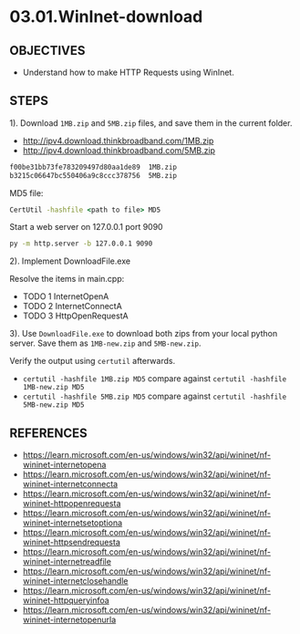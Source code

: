 # **03.01.WinInet-download**

## **OBJECTIVES**

* Understand how to make HTTP Requests using WinInet.

## **STEPS**

1). Download `1MB.zip` and `5MB.zip` files, and save them in the current folder.

* http://ipv4.download.thinkbroadband.com/1MB.zip
* http://ipv4.download.thinkbroadband.com/5MB.zip

```bat
f00be31bb73fe783209497d80aa1de89  1MB.zip
b3215c06647bc550406a9c8ccc378756  5MB.zip
```

MD5 file:

```bat
CertUtil -hashfile <path to file> MD5
```

Start a web server on 127.0.0.1 port 9090

```bat
py -m http.server -b 127.0.0.1 9090
```

2). Implement DownloadFile.exe

Resolve the items in main.cpp:

* TODO 1 InternetOpenA
* TODO 2 InternetConnectA
* TODO 3 HttpOpenRequestA

3). Use `DownloadFile.exe` to download both zips from your local python server. Save them as `1MB-new.zip` and `5MB-new.zip`.

Verify the output using `certutil` afterwards.

* `certutil -hashfile 1MB.zip MD5` compare against `certutil -hashfile 1MB-new.zip MD5`
* `certutil -hashfile 5MB.zip MD5` compare against `certutil -hashfile 5MB-new.zip MD5`

## REFERENCES

* https://learn.microsoft.com/en-us/windows/win32/api/wininet/nf-wininet-internetopena
* https://learn.microsoft.com/en-us/windows/win32/api/wininet/nf-wininet-internetconnecta
* https://learn.microsoft.com/en-us/windows/win32/api/wininet/nf-wininet-httpopenrequesta
* https://learn.microsoft.com/en-us/windows/win32/api/wininet/nf-wininet-internetsetoptiona
* https://learn.microsoft.com/en-us/windows/win32/api/wininet/nf-wininet-httpsendrequesta
* https://learn.microsoft.com/en-us/windows/win32/api/wininet/nf-wininet-internetreadfile
* https://learn.microsoft.com/en-us/windows/win32/api/wininet/nf-wininet-internetclosehandle
* https://learn.microsoft.com/en-us/windows/win32/api/wininet/nf-wininet-httpqueryinfoa
* https://learn.microsoft.com/en-us/windows/win32/api/wininet/nf-wininet-internetopenurla
 